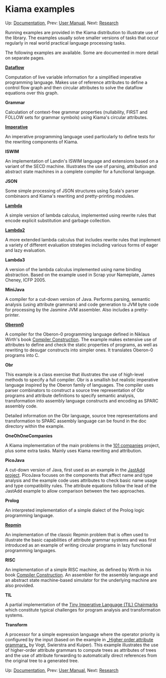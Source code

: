 # Kiama examples

Up: [Documentation](Documentation), Prev: [User Manual](UserManual), Next: [Research](Research)

Running examples are provided in the Kiama distribution to illustrate
use of the library. The examples usually solve smaller versions of
tasks that occur regularly in real world practical language processing
tasks.

The following examples are available. Some are documented in more
detail on separate pages.

**[Dataflow](Dataflow)**

Computation of live variable information for a simplified imperative
programming language. Makes use of reference attributes to define a
control flow graph and then circular attributes to solve the dataflow
equations over this graph.

**Grammar**

Calculation of context-free grammar properties (nullability, FIRST and
FOLLOW sets for grammar symbols) using Kiama's circular attributes.

**[Imperative](Imperative)**

An imperative programming language used particularly to define tests
for the rewriting components of Kiama.

**ISWIM**

An implementation of Landin's ISWIM language and extensions based on a
variant of the SECD machine. Illustrates the use of parsing,
attribution and abstract state machines in a complete compiler for a
functional language.

**JSON**

Some simple processing of JSON structures using Scala's parser
combinaors and Kiama's rewriting and pretty-printing modules.

**[Lambda](Lambda)**

A simple version of lambda calculus, implemented using rewrite rules
that encode explicit substitution and garbage collection.

**[Lambda2](Lambda2)**

A more extended lambda calculus that includes rewrite rules that
implement a variety of different evaluation strategies including
various forms of eager and lazy evaluation.

**Lambda3**

A version of the lambda calculus implemented using name binding abstraction.
Based on the example used in Scrap your Nameplate, James Cheney, ICFP 2005.

**MiniJava**

A compiler for a cut-down version of Java. Performs parsing, semantic analysis
(using attribute grammars) and code generation to JVM byte code for processing
by the Jasmine JVM assembler. Also includes a pretty-printer.

**[Oberon0](Oberon0)**

A compiler for the Oberon-0 programming language defined in Niklaus
Wirth's book
[Compiler Construction](http://www.cs.inf.ethz.ch/~wirth/books/CompilerConstruction/).
The example makes extensive use of attributes to define and check the
static properties of programs, as well as rewriting to desugar
constructs into simpler ones. It translates Oberon-0 programs into C.

**Obr**

This example is a class exercise that illustrates the use of
high-level methods to specify a full compiler. Obr is a smallish but
realistic imperative language inspired by the Oberon family of
languages. The compiler uses parser combinators to construct a source
tree representation of Obr programs and attribute definitions to
specify semantic analysis, transformation into assembly language
constructs and encoding as SPARC assembly code.

Detailed information on the Obr language, source tree representations
and transformation to SPARC assembly language can be found in the doc
directory within the example.

**OneOhOneCompanies**

A Kiama implementation of the main problems in the
[101 companies](http://101companies.org) project, plus some extra tasks.
Mainly uses Kiama rewriting and attribution.

**PicoJava**

A cut-down version of Java, first used as an example in the
[JastAdd project](http://jastadd.cs.lth.se/examples/PicoJava/index.shtml).
PicoJava focuses on the components that affect name and type analysis
and the example code uses attributes to check basic name usage and
type compatibility rules. The attribute equations follow the lead of
the JastAdd example to allow comparison between the two approaches.

**Prolog**

An interpreted implementation of a simple dialect of the Prolog logic
programming language.

**[Repmin](Attribution#markdown-header-repmin)**

An implementation of the classic Repmin problem that is often used to
illustrate the basic capabilities of attribute grammar systems and was
first introduced as an example of writing circular programs in lazy
functional programming languages.

**RISC**

An implementation of a simple RISC machine, as defined by Wirth in his book
[Compiler Construction](http://www.cs.inf.ethz.ch/~wirth/books/CompilerConstruction/).
An assembler for the assembly language and an abstract state machine-based
simulator for the underlying machine are also provided.

**TIL**

A partial implementation of the
[Tiny Imperative Language (TIL) Chairmarks](http://strategoxt.org/Sts/TILChairmarks)
which constitute typical challenges for program analysis and transformation systems.

**Transform**

A processor for a simple expression language where the operator
priority is configured by the input (based on the example in
[\_Higher order attribute grammars\_](http://doi.acm.org/10.1145/73141.74830)
by Vogt, Swierstra and Kuiper). This example illustrates the use of
higher-order attribute grammars to compute trees as attributes of
trees and the use of attribute forwarding to automatically direct
references from the original tree to a generated tree.

Up: [Documentation](Documentation), Prev: [User Manual](UserManual), Next: [Research](Research)
